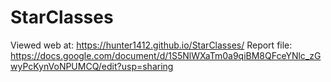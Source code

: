 # StarClasses
Viewed web at: https://hunter1412.github.io/StarClasses/
Report file: https://docs.google.com/document/d/1S5NlWXaTm0a9qiBM8QFceYNlc_zGwyPcKynVoNPUMCQ/edit?usp=sharing
